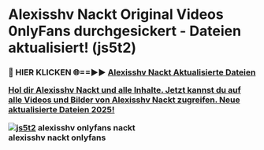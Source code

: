 # Alexisshv Nackt Original Videos 0nlyFans durchgesickert - Dateien aktualisiert! (js5t2)

<h3>🔴 HIER KLICKEN 🌐==►► <a href="https://tinyurl.com/h6vf6nb8" rel="nofollow">Alexisshv Nackt Aktualisierte Dateien

Hol dir Alexisshv Nackt und alle Inhalte. Jetzt kannst du auf alle Videos und Bilder von Alexisshv Nackt zugreifen. Neue aktualisierte Dateien 2025!

[![js5t2](https://i.imgur.com/sD4kR3V.gif)](https://tinyurl.com/h6vf6nb8)
alexisshv onlyfans nackt<br>
alexisshv nackt onlyfans